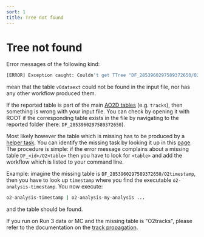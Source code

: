 ```yaml
---
sort: 1
title: Tree not found
---
```


# Tree not found

Error messages of the following kind:
```csh
[ERROR] Exception caught: Couldn't get TTree "DF_2853960297589372650/O2v0dataext from ..."
```
mean that the table `v0dataext` could not be found in the input file, nor has any other workflow produced them. 

If the reported table is part of the main [AO2D tables](../datamodel/ao2dTables.md) (e.g. `tracks`), then something is wrong with your input file. You can check by opening it with ROOT if the corresponding table exists in the file by navigating to the reported folder (here: `DF_2853960297589372650`).

Most likely however the table which is missing has to be produced by a [helper task](../datamodel/helperTaskTables.md). You can identify the missing task by looking it up in this [page](../datamodel/helperTaskTables.md). The procedure is simple: if the error message complains about a missing table `DF_<id>/O2<table>` then you have to look for `<table>` and add the workflow which is listed to your command line.

Example: imagine the missing table is `DF_2853960297589372650/O2timestamp`, then you have to look up `timestamp` where you find the executable `o2-analysis-timestamp`. You now execute:
```csh
o2-analysis-timestamp | o2-analysis-my-analysis ...
```
and the table should be found.

If you run on Run 3 data or MC and the missing table is "O2tracks", please refer to the documentation on the [track propagation](../helperTasks/trackPropagation.html).
